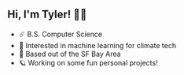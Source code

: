 ## Hi, I'm Tyler! 🧚‍♀️

- ☄️ B.S. Computer Science
- 🫧 Interested in machine learning for climate tech
- 🌉 Based out of the SF Bay Area
- 🪐 Working on some fun personal projects!
